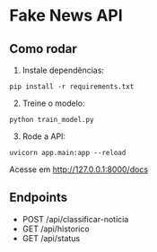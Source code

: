 
# Fake News API

## Como rodar

1. Instale dependências:
```
pip install -r requirements.txt
```

2. Treine o modelo:
```
python train_model.py
```

3. Rode a API:
```
uvicorn app.main:app --reload
```

Acesse em http://127.0.0.1:8000/docs

## Endpoints
- POST /api/classificar-noticia
- GET /api/historico
- GET /api/status
